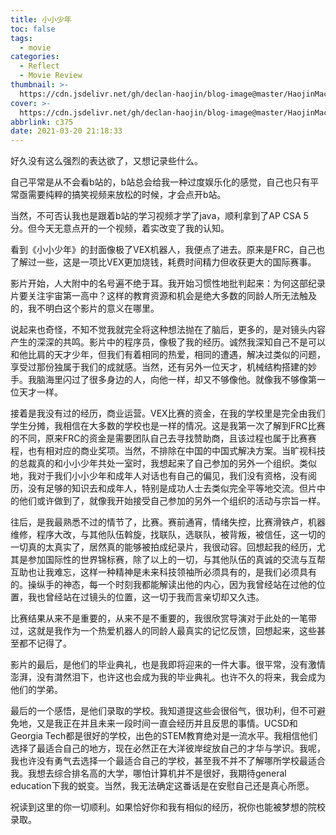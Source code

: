 ```yaml
---
title: 小小少年
toc: false
tags:
  - movie
categories:
  - Reflect
  - Movie Review
thumbnail: >-
  https://cdn.jsdelivr.net/gh/declan-haojin/blog-image@master/HaojinMacBookPro/20210320220940.png
cover: >-
  https://cdn.jsdelivr.net/gh/declan-haojin/blog-image@master/HaojinMacBookPro/20210320212128.png
abbrlink: c375
date: 2021-03-20 21:18:33
---
```


好久没有这么强烈的表达欲了，又想记录些什么。

自己平常是从不会看b站的，b站总会给我一种过度娱乐化的感觉，自己也只有平常亟需要纯粹的搞笑视频来放松的时候，才会点开b站。

当然，不可否认我也是跟着b站的学习视频才学了java，顺利拿到了AP CSA 5分。但今天无意点开的一个视频，着实改变了我的认知。

看到《小小少年》的封面像极了VEX机器人，我便点了进去。原来是FRC，自己也了解过一些，这是一项比VEX更加烧钱，耗费时间精力但收获更大的国际赛事。

影片开始，人大附中的名号遍不绝于耳。我开始习惯性地批判起来：为何这部纪录片要关注宇宙第一高中？这样的教育资源和机会是绝大多数的同龄人所无法触及的，我不明白这个影片的意义在哪里。

说起来也奇怪，不知不觉我就完全将这种想法抛在了脑后，更多的，是对镜头内容产生的深深的共鸣。影片中的程序员，像极了我的经历。诚然我深知自己不是可以和他比肩的天才少年，但我们有着相同的热爱，相同的遭遇，解决过类似的问题，享受过那份独属于我们的成就感。当然，还有另外一位天才，机械结构搭建的妙手。我脑海里闪过了很多身边的人，向他一样，却又不够像他。就像我不够像第一位天才一样。

<!--more-->

接着是我没有过的经历，商业运营。VEX比赛的资金，在我的学校里是完全由我们学生分摊，我相信在大多数的学校也是一样的情况。这是我第一次了解到FRC比赛的不同，原来FRC的资金是需要团队自己去寻找赞助商，且该过程也属于比赛赛程，也有相对应的商业奖项。当然，不排除在中国的中国式解决方案。当旷视科技的总裁真的和小小少年共处一室时，我想起来了自己参加的另外一个组织。类似地，我对于我们小小少年和成年人对话也有自己的偏见，我们没有资格，没有阅历，没有足够的知识去和成年人，特别是成功人士去类似完全平等地交流。但片中的他们或许做到了，就像我开始接受自己参加的另外一个组织的活动与宗旨一样。

往后，是我最熟悉不过的情节了，比赛。赛前通宵，情绪失控，比赛滑铁卢，机器维修，程序大改，与其他队伍斡旋，找联队，选联队，被背叛，被信任，这一切的一切真的太真实了，居然真的能够被拍成纪录片，我很动容。回想起我的经历，尤其是参加国际性的世界锦标赛，除了以上的一切，与其他队伍的真诚的交流与互帮互助也让我难忘，这样一种精神是未来科技领袖所必须具有的，是我们必须具有的。操纵手的神态，每一个时刻我都能解读出他的内心，因为我曾经站在过他的位置，我也曾经站在过镜头的位置，这一切于我而言亲切却又久违。

比赛结果从来不是重要的，从来不是不重要的，我很欣赏导演对于此处的一笔带过，这就是我作为一个热爱机器人的同龄人最真实的记忆反馈，回想起来，这些甚至都不记得了。

影片的最后，是他们的毕业典礼，也是我即将迎来的一件大事。很平常，没有激情澎湃，没有潸然泪下，也许这也会成为我的毕业典礼。也许不久的将来，我会成为他们的学弟。

最后的一个感悟，是他们录取的学校。我知道提这些会很俗气，很功利，但不可避免地，又是我正在并且未来一段时间一直会经历并且反思的事情。UCSD和Georgia Tech都是很好的学校，出色的STEM教育绝对是一流水平。我相信他们选择了最适合自己的地方，现在必然正在大洋彼岸绽放自己的才华与学识。我呢，我也许没有勇气去选择一个最适合自己的学校，甚至我不并不了解哪所学校最适合我。我想去综合排名高的大学，哪怕计算机并不是很好，我期待general education下我的蜕变。当然，我无法确定这番话是在安慰自己还是真心所愿。

祝读到这里的你一切顺利。如果恰好你和我有相似的经历，祝你也能被梦想的院校录取。


